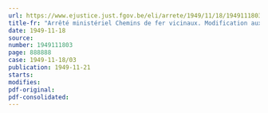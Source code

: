 ```yaml
---
url: https://www.ejustice.just.fgov.be/eli/arrete/1949/11/18/1949111803/justel
title-fr: "Arrêté ministériel Chemins de fer vicinaux. Modification aux conditions règlementaires générales"
date: 1949-11-18
source:
number: 1949111803
page: 888888
case: 1949-11-18/03
publication: 1949-11-21
starts:
modifies:
pdf-original:
pdf-consolidated:
---
```


